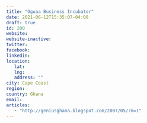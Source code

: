 ```yaml
---
title: "Oguaa Business Incubator"
date: 2021-06-12T15:35:07-04:00
draft: true
id: 200
website: 
website-inactive: 
twitter: 
facebook: 
linkedin: 
location: 
   lat: 
   lng: 
   address: ""
city: Cape Coast
region: 
country: Ghana
email: 
articles:
   - "http://geniusghana.blogspot.com/2007/05/?m=1"
---
```


